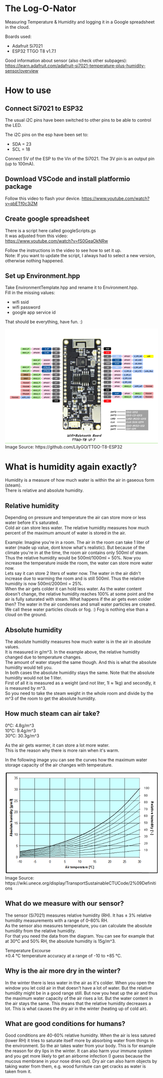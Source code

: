 The Log-O-Nator
===============

Measuring Temperature & Humidity and logging it in a Google spreadsheet in the cloud.

Boards used:
* Adafruit Si7021
* ESP32 TTGO T8 v1.7.1

Good information about sensor (also check other subpages):  
https://learn.adafruit.com/adafruit-si7021-temperature-plus-humidity-sensor/overview

How to use
==========

Connect Si7021 to ESP32
-----------------------

The usual i2C pins have been switched to other pins to be able to control the LED.

The i2C pins on the esp have been set to:
* SDA = 23
* SCL = 18

Connect 5V of the ESP to the Vin of the Si7021.
The 3V pin is an output pin (up to 100mA).

Download VSCode and install platformio package
----------------------------------------------

Follow this video to flash your device.
https://www.youtube.com/watch?v=qbETf0c3jZM

Create google spreadsheet
---------------------------

There is a script here called googleScripts.gs  
It was adjusted from this video:  
https://www.youtube.com/watch?v=fS0GeaOkNRw

Follow the instructions in the video to see how to set it up.  
Note: If you want to update the script, I always had to select a new version, otherwise nothing happened.

Set up Environment.hpp
----------------------

Take EnvironmentTemplate.hpp and rename it to Environment.hpp.  
Fill in the missing values:  
- wifi ssid
- wifi password
- google app service id

That should be everything, have fun. :)

<img src="ESP32_T8_1_7.jpg" alt="drawing"/>
Image Source: https://github.com/LilyGO/TTGO-T8-ESP32

What is humidity again exactly?
===============================

Humidity is a measure of how much water is within the air in gaseous form (steam).  
There is relative and absolute humidity.

Relative humidity
-----------------
Depending on pressure and temperature the air can store more or less water before it's saturated.  
Cold air can store less water. The relative humidity measures how much percent of the maximum amount
of water is stored in the air. 

Example:
Imagine you're in a room. The air in the room can take 1 liter of water (made up value, dont know what's realistic).
But because of the climate you're in at the time, the room air contains only 500ml of steam.
Thus the relative humidity would be 500ml/1000ml = 50%. Now you increase the temperature inside the room, the water can store more water now.  
Lets say it can store 2 liters of water now. The water in the air didn't increase due to warming the room and is still 500ml.
Thus the relative humidity is now 500ml/2000ml = 25%.  
When the air gets colder it can hold less water. As the water content doesn't change, the relative humidity reaches 100% at some point and the air is fully saturated with steam. What happens if the air gets even colder then? The water in the air condenses and small water particles are created. We call these water particles clouds or fog. :) Fog is nothing else than a cloud on the ground.

Absolute humidity
-----------------
The absolute humidity measures how much water is in the air in absolute values.  
It is measured in g/m^3. In the example above, the relative humidity changed due to temperature changes.  
The amount of water stayed the same though. And this is what the absolute humidity would tell you.  
In both cases the absolute humidity stays the same. Note that the absolute humidity would not be 1 liter.  
First of all it is measured as a weight (and not liter, 1l ≈ 1kg) and secondly, it is measured by m^3.  
So you need to take the steam weight in the whole room and divide by the m^3 of the room to get the absolute humidity.

How much steam can air take?
----------------------------

0°C: 4.8g/m^3  
10°C: 9.4g/m^3  
30°C: 30.3g/m^3

As the air gets warmer, it can store a lot more water.  
This is the reason why there is more rain when it's warm.

In the following image you can see the curves how the maximum water storage capacity of the air changes with temperature.

<img src="humidity.png" alt="drawing"/>
Image Source: https://wiki.unece.org/display/TransportSustainableCTUCode/2%09Definitions

What do we measure with our sensor?
-----------------------------------
The sensor (Si7021) measures relative humidity (RH). It has ± 3% relative humidity measurements with a range of 0–80% RH.  
As the sensor also measures temperature, you can calculate the absolute humidity from the relative humidity.  
For that you need the data from the diagram. You can see for example that at 30°C and 50% RH, the absolute humidity is 15g/m^3.

Temperature Excourse  
±0.4 °C temperature accuracy at a range of -10 to +85 °C. 

Why is the air more dry in the winter?
--------------------------------------
In the winter there is less water in the air as it's colder. When you open the window you let cold air in that doesn't have a lot of water. But the relative humidity might be in a good range still. But now you heat up the air and thus the maximum water capacity of the air rises a lot. But the water content in the air stays the same. This means that the relative humidity decreases a lot. This is what causes the dry air in the winter (heating up of cold air).

What are good conditions for humans?
------------------------------------
Good conditions are 40-60% relative humidity. When the air is less satured (lower RH) it tries to saturate itself more by absorbing water from things in the environment. So the air takes water from your body. This is for example the reason for dry lips in the winter. It can also harm your immune system and you get more likely to get an airborne infection (I guess because the mucous membrane in your nose dries out). Dry air can also harm objects by taking water from them, e.g. wood furniture can get cracks as water is taken from it.
